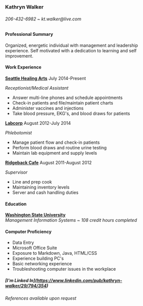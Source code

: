 ### Kathryn Walker  
###### _206-432-6982 ~ kt.walker@live.com_

#### Professional Summary

Organized, energetic individual with management and leadership experience. Self motivated with a dedication to learning and self improvement.

#### Work Experience

**[Seattle Healing Arts](http://www.seattlehealingarts.com)** July 2014-Present

_Receptionist/Medical Assistant_  
* Answer multi-line phones and schedule appointments  
* Check-in patients and file/maintain patient charts  
* Administer vaccines and injections  
* Take blood pressure, EKG's, and blood draws for patients


**[Labcorp](http://www.labcorp.com)** August 2012-July 2014

_Phlebotomist_  
* Manage patient flow and check-in patients   
* Perform blood draws and routine urine testing  
* Maintain lab equipment and supply levels

**[Ridgeback Cafe](http://www.theridgebackcafe.com)** August 2011-August 2012

_Supervisor_  
* Line and prep cook  
* Maintaining inventory levels  
* Server and cash handling duties

#### Education

**[Washington State University](http://www.wsu.edu)**  
_Management Information Systems ~ 108 credit hours completed_

#### Computer Proficiency
* Data Entry
* Microsoft Office Suite
* Exposure to Markdown, Java, HTML/CSS
* Experience building PC's
* Basic networking experience
* Troubleshooting computer issues in the workplace

##### **_[I'm Linked In]_**(https://www.linkedin.com/pub/kathryn-walker/29/794/354)

###### _References available upon request_
